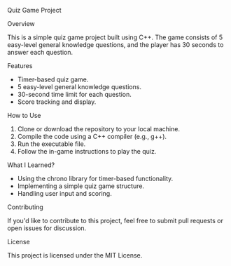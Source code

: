 Quiz Game Project

Overview

This is a simple quiz game project built using C++. The game consists of 5 easy-level general knowledge questions, and the player has 30 seconds to answer each question.

Features

- Timer-based quiz game.
- 5 easy-level general knowledge questions.
- 30-second time limit for each question.
- Score tracking and display.

How to Use

1. Clone or download the repository to your local machine.
2. Compile the code using a C++ compiler (e.g., g++).
3. Run the executable file.
4. Follow the in-game instructions to play the quiz.

What I Learned?

- Using the chrono library for timer-based functionality.
- Implementing a simple quiz game structure.
- Handling user input and scoring.

Contributing

If you'd like to contribute to this project, feel free to submit pull requests or open issues for discussion.

License

This project is licensed under the MIT License.

